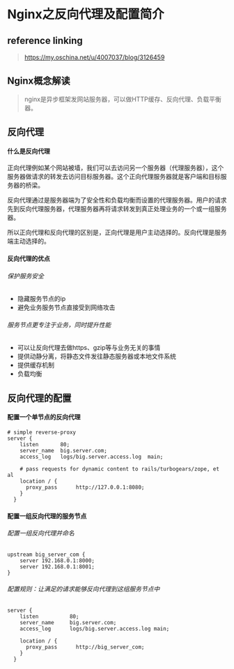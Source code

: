 # Nginx之反向代理及配置简介

## reference linking

>  https://my.oschina.net/u/4007037/blog/3126459 

## Nginx概念解读

> nginx是异步框架发网站服务器，可以做HTTP缓存、反向代理、负载平衡器。

## 反向代理

#### 什么是反向代理

正向代理例如某个网站被墙，我们可以去访问另一个服务器（代理服务器），这个服务器做请求的转发去访问目标服务器。这个正向代理服务器就是客户端和目标服务器的桥梁。

反向代理通过是服务器端为了安全性和负载均衡而设置的代理服务器。用户的请求先到反向代理服务器，代理服务器再将请求转发到真正处理业务的一个或一组服务器。

所以正向代理和反向代理的区别是，正向代理是用户主动选择的。反向代理是服务端主动选择的。

#### 反向代理的优点

###### 保护服务安全

- 隐藏服务节点的ip
- 避免业务服务节点直接受到网络攻击

###### 服务节点更专注于业务，同时提升性能

- 可以让反向代理去做https、gzip等与业务无关的事情
- 提供动静分离，将静态文件发往静态服务器或本地文件系统
- 提供缓存机制
- 负载均衡

## 反向代理的配置

#### 配置一个单节点的反向代理

```
# simple reverse-proxy
server { 
    listen       80;
    server_name  big.server.com;
    access_log   logs/big.server.access.log  main;

    # pass requests for dynamic content to rails/turbogears/zope, et al
    location / {
      proxy_pass      http://127.0.0.1:8080;
    }
  }
```

#### 配置一组反向代理的服务节点

###### 配置一组反向代理并命名

```
upstream big_server_com {
    server 192.168.0.1:8000;
    server 192.168.0.1:8001;
}
```

###### 配置规则：让满足的请求能够反向代理到这组服务节点中

```
server {
    listen          80;
    server_name     big.server.com;
    access_log      logs/big.server.access.log main;

    location / {
      proxy_pass      http://big_server_com;
    }
  }
```

